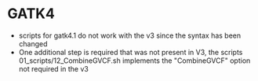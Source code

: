 
# GATK4

 * scripts for gatk4.1 do not work with the v3 since the syntax has been changed  
 * One additional step is required that was not present in V3, the scripts 01_scripts/12_CombineGVCF.sh implements the "CombineGVCF" option not required in the v3 
